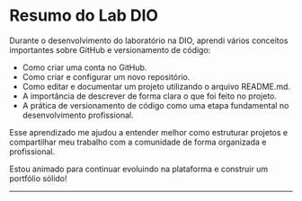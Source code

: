# Resumo do Lab DIO

Durante o desenvolvimento do laboratório na DIO, aprendi vários conceitos importantes sobre GitHub e versionamento de código:

- Como criar uma conta no GitHub.
- Como criar e configurar um novo repositório.
- Como editar e documentar um projeto utilizando o arquivo README.md.
- A importância de descrever de forma clara o que foi feito no projeto.
- A prática de versionamento de código como uma etapa fundamental no desenvolvimento profissional.

Esse aprendizado me ajudou a entender melhor como estruturar projetos e compartilhar meu trabalho com a comunidade de forma organizada e profissional.

Estou animado para continuar evoluindo na plataforma e construir um portfólio sólido!

---
